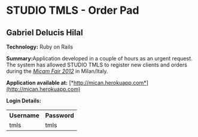 # STUDIO TMLS - Order Pad
## Gabriel Delucis Hilal

<strong>Technology:</strong> Ruby on Rails 

<strong>Summary:</strong>Application developed in a couple of hours as an urgent request. The system has allowed STUDIO TMLS to register new clients and orders during the [*Micam Fair 2012*](http://www.micamonline.com/) in Milan/Italy.
 
<strong>Application available at:</strong> [*http://mican.herokuapp.com*](http://mican.herokuapp.com)

<strong>Login Details:</strong>
<table>
  <tr>
    <th>Username</th><th>Password</th>
  </tr>
  <tr>
    <td>tmls</td><td>tmls</td>
  </tr>
</table>

